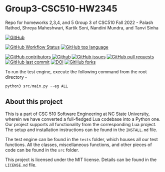 # Group3-CSC510-HW2345
Repo for homeworks 2,3,4, and 5 Group 3 of CSC510 Fall 2022 - Palash Rathod, Shreya Maheshwari, Kartik Soni, Nandini Mundra, and Tanvi Sinha

[![GitHub](https://img.shields.io/github/license/kartikson1/Group3-CSC510-HW2345)](https://github.com/kartikson1/Group3-CSC510-HW2345/blob/main/LICENSE)
<!-- ![GitHub Workflow Status](https://img.shields.io/github/workflow/status/kartikson1/Group3-CSC510-Fall22/Python%20application) -->
[![GitHub Workflow Status](https://img.shields.io/github/workflow/status/kartikson1/Group3-CSC510-Fall22/Python%20application)](https://github.com/kartikson1/Group3-CSC510-HW2345/actions)
[![GitHub top language](https://img.shields.io/github/languages/top/kartikson1/Group3-CSC510-HW2345)](https://docs.python.org/3/)
<!-- ![Codecov](https://img.shields.io/codecov/c/github/kartikson1/Group3-CSC510-Fall22?flag=codecov&token=cd650c80-d8e0-491b-a414-55a9be644064) -->
[![GitHub contributors](https://img.shields.io/github/contributors/kartikson1/Group3-CSC510-HW2345)](https://github.com/kartikson1/Group3-CSC510-HW2345/graphs/contributors)
[![Github](https://img.shields.io/badge/language-python-red.svg)](https://docs.python.org/3/)
[![GitHub issues](https://img.shields.io/github/issues/kartikson1/Group3-CSC510-HW2345)](https://github.com/kartikson1/Group3-CSC510-HW2345/issues)
[![GitHub pull requests](https://img.shields.io/github/issues-pr/kartikson1/Group3-CSC510-HW2345)](https://github.com/kartikson1/Group3-CSC510-HW2345/pulls)
[![GitHub last commit](https://img.shields.io/github/last-commit/kartikson1/Group3-CSC510-HW2345)](https://github.com/kartikson1/Group3-CSC510-HW2345/commits/main)
[![DOI](https://zenodo.org/badge/533096328.svg)](https://zenodo.org/badge/latestdoi/533096328)
[![GitHub forks](https://img.shields.io/github/forks/kartikson1/Group3-CSC510-HW2345?style=social)](https://github.com/kartikson1/Group3-CSC510-HW2345/network/members)


To run the test engine, execute the following command from the root directory - 
```python
python3 src/main.py --eg ALL
```

## About this project
This is a part of CSC 510 Software Engineering at NC State University, wherein we have converted a full-fledged Lua codebase into a Python one. Our project supports all functionality from the corresponding Lua project. The setup and installation instructions can be found in the ```INSTALL.md``` file.

The test engine can be found in the ```tests``` folder, which houses all our test functions. All the classes, miscellaneous functions, and other pieces of code can be found in the ```src``` folder.

This project is licensed under the MIT license. Details can be found in the ```LICENSE.md``` file.



